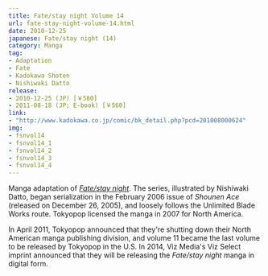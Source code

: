```yaml
---
title: Fate/stay night Volume 14
url: fate-stay-night-volume-14.html
date: 2010-12-25
japanese: Fate/stay night (14)
category: Manga
tag:
- Adaptation
- Fate
- Kadokawa Shoten
- Nishiwaki Datto
release:
- 2010-12-25 (JP) [￥580]
- 2011-08-18 (JP; E-book) [￥560]
link:
- "http://www.kadokawa.co.jp/comic/bk_detail.php?pcd=201008000624"
img:
- fsnvol14
- fsnvol14_1
- fsnvol14_2
- fsnvol14_3
- fsnvol14_4
---
```


Manga adaptation of [*Fate/stay night*](fate-stay-night.html). The series, illustrated by Nishiwaki Datto, began serialization in the February 2006 issue of *Shounen Ace* (released on December 26, 2005), and loosely follows the Unlimited Blade Works route. Tokyopop licensed the manga in 2007 for North America.

In April 2011, Tokyopop announced that they're shutting down their North American manga publishing division, and volume 11 became the last volume to be released by Tokyopop in the U.S. In 2014, Viz Media's Viz Select imprint announced that they will be releasing the *Fate/stay night* manga in digital form.